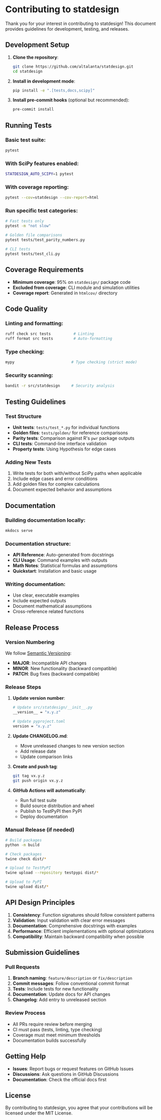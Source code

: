 # Contributing to statdesign

Thank you for your interest in contributing to statdesign! This document provides guidelines for development, testing, and releases.

## Development Setup

1. **Clone the repository**:
   ```bash
   git clone https://github.com/altalanta/statdesign.git
   cd statdesign
   ```

2. **Install in development mode**:
   ```bash
   pip install -e ".[tests,docs,scipy]"
   ```

3. **Install pre-commit hooks** (optional but recommended):
   ```bash
   pre-commit install
   ```

## Running Tests

### Basic test suite:
```bash
pytest
```

### With SciPy features enabled:
```bash
STATDESIGN_AUTO_SCIPY=1 pytest
```

### With coverage reporting:
```bash
pytest --cov=statdesign --cov-report=html
```

### Run specific test categories:
```bash
# Fast tests only
pytest -m "not slow"

# Golden file comparisons
pytest tests/test_parity_numbers.py

# CLI tests
pytest tests/test_cli.py
```

## Coverage Requirements

- **Minimum coverage**: 95% on `statdesign/` package code
- **Excluded from coverage**: CLI module and simulation utilities
- **Coverage report**: Generated in `htmlcov/` directory

## Code Quality

### Linting and formatting:
```bash
ruff check src tests          # Linting
ruff format src tests         # Auto-formatting
```

### Type checking:
```bash
mypy                         # Type checking (strict mode)
```

### Security scanning:
```bash
bandit -r src/statdesign     # Security analysis
```

## Testing Guidelines

### Test Structure
- **Unit tests**: `tests/test_*.py` for individual functions
- **Golden files**: `tests/golden/` for reference comparisons
- **Parity tests**: Comparison against R's `pwr` package outputs
- **CLI tests**: Command-line interface validation
- **Property tests**: Using Hypothesis for edge cases

### Adding New Tests
1. Write tests for both with/without SciPy paths when applicable
2. Include edge cases and error conditions
3. Add golden files for complex calculations
4. Document expected behavior and assumptions

## Documentation

### Building documentation locally:
```bash
mkdocs serve
```

### Documentation structure:
- **API Reference**: Auto-generated from docstrings
- **CLI Usage**: Command examples with outputs
- **Math Notes**: Statistical formulas and assumptions
- **Quickstart**: Installation and basic usage

### Writing documentation:
- Use clear, executable examples
- Include expected outputs
- Document mathematical assumptions
- Cross-reference related functions

## Release Process

### Version Numbering
We follow [Semantic Versioning](https://semver.org/):
- **MAJOR**: Incompatible API changes
- **MINOR**: New functionality (backward compatible)
- **PATCH**: Bug fixes (backward compatible)

### Release Steps

1. **Update version number**:
   ```bash
   # Update src/statdesign/__init__.py
   __version__ = "x.y.z"
   
   # Update pyproject.toml
   version = "x.y.z"
   ```

2. **Update CHANGELOG.md**:
   - Move unreleased changes to new version section
   - Add release date
   - Update comparison links

3. **Create and push tag**:
   ```bash
   git tag vx.y.z
   git push origin vx.y.z
   ```

4. **GitHub Actions will automatically**:
   - Run full test suite
   - Build source distribution and wheel
   - Publish to TestPyPI then PyPI
   - Deploy documentation

### Manual Release (if needed)
```bash
# Build packages
python -m build

# Check packages
twine check dist/*

# Upload to TestPyPI
twine upload --repository testpypi dist/*

# Upload to PyPI
twine upload dist/*
```

## API Design Principles

1. **Consistency**: Function signatures should follow consistent patterns
2. **Validation**: Input validation with clear error messages
3. **Documentation**: Comprehensive docstrings with examples
4. **Performance**: Efficient implementations with optional optimizations
5. **Compatibility**: Maintain backward compatibility when possible

## Submission Guidelines

### Pull Requests
1. **Branch naming**: `feature/description` or `fix/description`
2. **Commit messages**: Follow conventional commit format
3. **Tests**: Include tests for new functionality
4. **Documentation**: Update docs for API changes
5. **Changelog**: Add entry to unreleased section

### Review Process
- All PRs require review before merging
- CI must pass (tests, linting, type checking)
- Coverage must meet minimum thresholds
- Documentation builds successfully

## Getting Help

- **Issues**: Report bugs or request features on GitHub Issues
- **Discussions**: Ask questions in GitHub Discussions
- **Documentation**: Check the official docs first

## License

By contributing to statdesign, you agree that your contributions will be licensed under the MIT License.